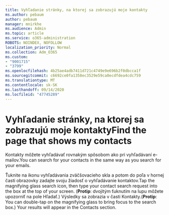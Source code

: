 ```yaml
---
title: Vyhľadanie stránky, na ktorej sa zobrazujú moje kontakty
ms.author: pebaum
author: pebaum
manager: mnirkhe
ms.audience: Admin
ms.topic: article
ms.service: o365-administration
ROBOTS: NOINDEX, NOFOLLOW
localization_priority: Normal
ms.collection: Adm_O365
ms.custom:
- "9001715"
- "3799"
ms.openlocfilehash: 4b25ae4adb7411d721c4749e9e696b2f0dbcca1f
ms.sourcegitcommit: c6692ce0fa1358ec3529e59ca0ecdfdea4cdc759
ms.translationtype: MT
ms.contentlocale: sk-SK
ms.lasthandoff: 09/14/2020
ms.locfileid: "47745289"
---
```

# <a name="find-the-page-that-shows-my-contacts"></a><span data-ttu-id="44b4e-102">Vyhľadanie stránky, na ktorej sa zobrazujú moje kontakty</span><span class="sxs-lookup"><span data-stu-id="44b4e-102">Find the page that shows my contacts</span></span>

<span data-ttu-id="44b4e-103">Kontakty môžete vyhľadávať rovnakým spôsobom ako pri vyhľadávaní e-mailov.</span><span class="sxs-lookup"><span data-stu-id="44b4e-103">You can search for your contacts in the same way as you search for your emails.</span></span>
 
<span data-ttu-id="44b4e-104">Ťuknite na ikonu vyhľadávania zväčšovacieho skla a potom do poľa v hornej časti obrazovky zadajte svoju žiadosť o vyhľadávanie kontaktov.</span><span class="sxs-lookup"><span data-stu-id="44b4e-104">Tap the magnifying glass search icon, then type your contact search request into the box at the top of your screen.</span></span> <span data-ttu-id="44b4e-105">(**Protip**: dvojitým ťuknutím na lupu môžete upozorniť na pole Hľadať.) Výsledky sa zobrazia v časti Kontakty.</span><span class="sxs-lookup"><span data-stu-id="44b4e-105">(**Protip**: You can double-tap on the magnifying glass to bring focus to the search box.) Your results will appear in the Contacts section.</span></span>

